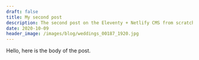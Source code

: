 ```yaml
---
draft: false
title: My second post
description: The second post on the Eleventy + Netlify CMS from scratch blog
date: 2020-10-09
header_image: /images/blog/weddings_00187_1920.jpg
---
```


Hello, here is the body of the post.
